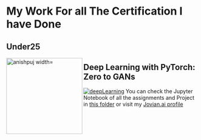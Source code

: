 # My Work For all The Certification I have Done

## Under25
<p><img align="left" src="https://github.com/Anishpuj/Certificates/assets/98417394/a069a0e0-8cf6-461b-814e-54d178376af6" alt="anishpuj width="200" height="200"/></p>




## Deep Learning with PyTorch: Zero to GANs
[![deepLearning](./CertificateJPG/deepLearning.jpg)](https://jovian.ai/certificate/MFQTGOJXGQ)
You can check the Jupyter Notebook of all the assignments and Project in [this folder](./Deep_Learning) or visit my [Jovian.ai profile](https://jovian.ai/anurag3301)
